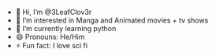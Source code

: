 - 👋 Hi, I’m @3LeafClov3r
- 👀 I’m interested in Manga and Animated movies + tv shows
- 🌱 I’m currently learning python
- 😄 Pronouns: He/Him
- ⚡ Fun fact: I love sci fi

<!---
3LeafClov3r/3LeafClov3r is a ✨ special ✨ repository because its `README.md` (this file) appears on your GitHub profile.
You can click the Preview link to take a look at your changes.
--->
